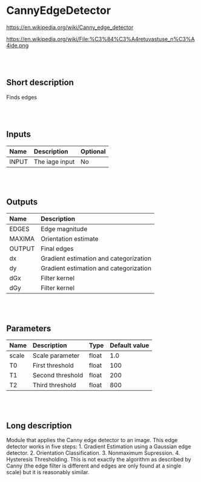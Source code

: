 # CannyEdgeDetector

https://en.wikipedia.org/wiki/Canny_edge_detector

https://en.wikipedia.org/wiki/File:%C3%84%C3%A4retuvastuse_n%C3%A4ide.png

<br><br>
## Short description

Finds edges

<br><br>

## Inputs

|Name|Description|Optional|
|:----|:-----------|:-------|
|INPUT|The iage input|No|

<br><br>

## Outputs

|Name|Description|
|:----|:-----------|
|EDGES|Edge magnitude|
|MAXIMA|Orientation estimate|
|OUTPUT|Final edges|
|dx|Gradient estimation and categorization|
|dy|Gradient estimation and categorization|
|dGx|Filter kernel|
|dGy|Filter kernel|

<br><br>

## Parameters

|Name|Description|Type|Default value|
|:----|:-----------|:----|:-------------|
|scale|Scale parameter|float|1.0|
|T0|First threshold|float|100|
|T1|Second threshold|float|200|
|T2|Third threshold|float|800|

<br><br>
## Long description
Module that applies the Canny edge detector to an image. This edge detector works in five steps:
    1. Gradient Estimation using a Gaussian edge detector.
    2. Orientation Classification.
    3. Nonmaximum Supression.
    4. Hysteresis Thresholding.
    This is not exactly the algorithm as described by Canny (the edge filter is different and edges are only found at a single scale) but it is reasonably similar.
